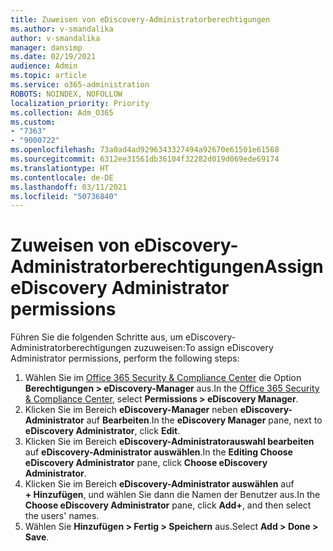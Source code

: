```yaml
---
title: Zuweisen von eDiscovery-Administratorberechtigungen
ms.author: v-smandalika
author: v-smandalika
manager: dansimp
ms.date: 02/19/2021
audience: Admin
ms.topic: article
ms.service: o365-administration
ROBOTS: NOINDEX, NOFOLLOW
localization_priority: Priority
ms.collection: Adm_O365
ms.custom:
- "7363"
- "9000722"
ms.openlocfilehash: 73a0ad4ad9296343327494a92670e61501e61568
ms.sourcegitcommit: 6312ee31561db36104f32282d019d069ede69174
ms.translationtype: HT
ms.contentlocale: de-DE
ms.lasthandoff: 03/11/2021
ms.locfileid: "50736840"
---
```

# <a name="assign-ediscovery-administrator-permissions"></a><span data-ttu-id="5077c-102">Zuweisen von eDiscovery-Administratorberechtigungen</span><span class="sxs-lookup"><span data-stu-id="5077c-102">Assign eDiscovery Administrator permissions</span></span>

<span data-ttu-id="5077c-103">Führen Sie die folgenden Schritte aus, um eDiscovery-Administratorberechtigungen zuzuweisen:</span><span class="sxs-lookup"><span data-stu-id="5077c-103">To assign eDiscovery Administrator permissions, perform the following steps:</span></span>

1. <span data-ttu-id="5077c-104">Wählen Sie im [Office 365 Security & Compliance Center](https://sip.protection.office.com/) die Option **Berechtigungen > eDiscovery-Manager** aus.</span><span class="sxs-lookup"><span data-stu-id="5077c-104">In the [Office 365 Security & Compliance Center](https://sip.protection.office.com/), select **Permissions > eDiscovery Manager**.</span></span>
2. <span data-ttu-id="5077c-105">Klicken Sie im Bereich **eDiscovery-Manager** neben **eDiscovery-Administrator** auf **Bearbeiten**.</span><span class="sxs-lookup"><span data-stu-id="5077c-105">In the **eDiscovery Manager** pane, next to **eDiscovery Administrator**, click **Edit**.</span></span>
3. <span data-ttu-id="5077c-106">Klicken Sie im Bereich **eDiscovery-Administratorauswahl bearbeiten** auf **eDiscovery-Administrator auswählen**.</span><span class="sxs-lookup"><span data-stu-id="5077c-106">In the **Editing Choose eDiscovery Administrator** pane, click **Choose eDiscovery Administrator**.</span></span>
4. <span data-ttu-id="5077c-107">Klicken Sie im Bereich **eDiscovery-Administrator auswählen** auf **+ Hinzufügen**, und wählen Sie dann die Namen der Benutzer aus.</span><span class="sxs-lookup"><span data-stu-id="5077c-107">In the **Choose eDiscovery Administrator** pane, click **Add+**, and then select the users' names.</span></span>
5. <span data-ttu-id="5077c-108">Wählen Sie **Hinzufügen > Fertig > Speichern** aus.</span><span class="sxs-lookup"><span data-stu-id="5077c-108">Select **Add > Done > Save**.</span></span>